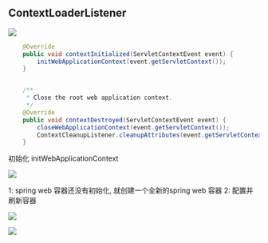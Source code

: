 ## ContextLoaderListener

![](https://riverluooo.oss-cn-beijing.aliyuncs.com/img/20190704095712.png)

```java
	@Override
	public void contextInitialized(ServletContextEvent event) {
		initWebApplicationContext(event.getServletContext());
	}


	/**
	 * Close the root web application context.
	 */
	@Override
	public void contextDestroyed(ServletContextEvent event) {
		closeWebApplicationContext(event.getServletContext());
		ContextCleanupListener.cleanupAttributes(event.getServletContext());
	}

```

初始化 initWebApplicationContext

![](https://riverluooo.oss-cn-beijing.aliyuncs.com/img/20190704103744.png)

1: spring web 容器还没有初始化, 就创建一个全新的spring web 容器
2: 配置并刷新容器

![](https://riverluooo.oss-cn-beijing.aliyuncs.com/img/20190704110544.png)

![](https://riverluooo.oss-cn-beijing.aliyuncs.com/img/20190704110600.png)



